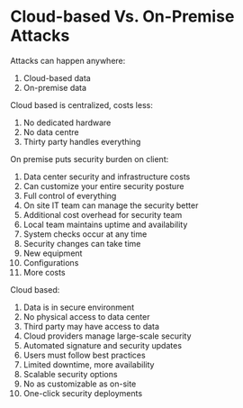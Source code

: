 # Cloud-based Vs. On-Premise Attacks

Attacks can happen anywhere:
1. Cloud-based data
1. On-premise data

Cloud based is centralized, costs less:
1. No dedicated hardware
1. No data centre
1. Thirty party handles everything

On premise puts security burden on client:
1. Data center security and infrastructure costs
1. Can customize your entire security posture
 1. Full control of everything
1. On site IT team can manage the security better
 1. Additional cost overhead for security team
1. Local team maintains uptime and availability
 1. System checks occur at any time
1. Security changes can take time
 1. New equipment
 1. Configurations
 1. More costs

Cloud based:
1. Data is in secure environment
1. No physical access to data center
 1. Third party may have access to data
1. Cloud providers manage large-scale security
 1. Automated signature and security updates
 1. Users must follow best practices
1. Limited downtime, more availability
1. Scalable security options
 1. No as customizable as on-site
 1. One-click security deployments
